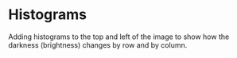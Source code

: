 # Histograms

Adding histograms to the top and left of the image to show how the darkness (brightness) changes by row and by column.
